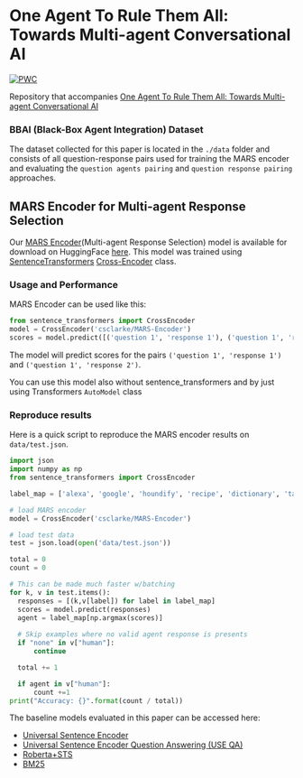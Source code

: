 # One Agent To Rule Them All: Towards Multi-agent Conversational AI
[![PWC](https://img.shields.io/endpoint.svg?url=https://paperswithcode.com/badge/one-agent-to-rule-them-all-towards-multi-1/multi-agent-integration-on-bbai-dataset)](https://paperswithcode.com/sota/multi-agent-integration-on-bbai-dataset?p=one-agent-to-rule-them-all-towards-multi-1)

Repository that accompanies [One Agent To Rule Them All: Towards Multi-agent Conversational AI](https://csclarke.com/assets/pdf/ACL_2022.pdf)

### BBAI (Black-Box Agent Integration) Dataset
The dataset collected for this paper is located in the `./data` folder and consists of all question-response pairs used for training the MARS encoder and evaluating the `question agents pairing` and `question response pairing` approaches.

## MARS Encoder for Multi-agent Response Selection
Our [MARS Encoder](https://huggingface.co/csclarke/MARS-Encoder)(Multi-agent Response Selection) model is available for download on HuggingFace [here](https://huggingface.co/csclarke/MARS-Encoder). This model was trained using [SentenceTransformers](https://sbert.net) [Cross-Encoder](https://www.sbert.net/examples/applications/cross-encoder/README.html) class.

### Usage and Performance

MARS Encoder can be used like this:
```python
from sentence_transformers import CrossEncoder
model = CrossEncoder('csclarke/MARS-Encoder')
scores = model.predict([('question 1', 'response 1'), ('question 1', 'response 2')])
```

The model will predict scores for the pairs `('question 1', 'response 1')` and `('question 1', 'response 2')`.

You can use this model also without sentence_transformers and by just using Transformers ``AutoModel`` class

### Reproduce results

Here is a quick script to reproduce the MARS encoder results on `data/test.json`.

```python
import json
import numpy as np
from sentence_transformers import CrossEncoder

label_map = ['alexa', 'google', 'houndify', 'recipe', 'dictionary', 'task_manager', 'hotel', 'stock', 'math', 'sport', 'wikipedia', 'mobile', 'banking', 'coffee', 'event_search', 'jokes', 'reminders', 'adasa', 'covid']

# load MARS encoder
model = CrossEncoder('csclarke/MARS-Encoder')

# load test data
test = json.load(open('data/test.json'))

total = 0
count = 0

# This can be made much faster w/batching
for k, v in test.items():
  responses = [(k,v[label]) for label in label_map]
  scores = model.predict(responses) 
  agent = label_map[np.argmax(scores)]
  
  # Skip examples where no valid agent response is presents
  if "none" in v["human"]:
      continue

  total += 1

  if agent in v["human"]:
      count +=1
print("Accuracy: {}".format(count / total))
```

The baseline models evaluated in this paper can be accessed here:
- [Universal Sentence Encoder](https://tfhub.dev/google/universal-sentence-encoder/4)
- [Universal Sentence Encoder Question Answering (USE QA)](https://tfhub.dev/google/universal-sentence-encoder-qa/2)
- [Roberta+STS](https://huggingface.co/sentence-transformers/stsb-roberta-base)
- [BM25](https://github.com/dorianbrown/rank_bm25)
